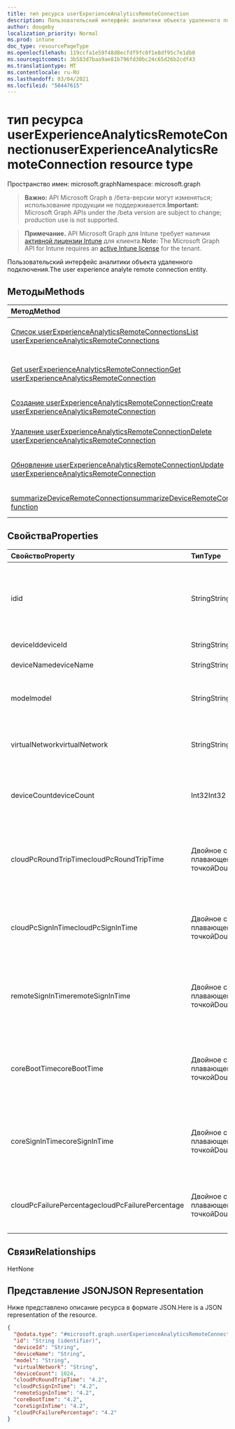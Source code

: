 ```yaml
---
title: тип ресурса userExperienceAnalyticsRemoteConnection
description: Пользовательский интерфейс аналитики объекта удаленного подключения.
author: dougeby
localization_priority: Normal
ms.prod: intune
doc_type: resourcePageType
ms.openlocfilehash: 119ccfa1e59f48d8ecfdf9fc0f1e8df95c7e1db0
ms.sourcegitcommit: 3b583d7baa9ae81b796fd30bc24c65d26b2cdf43
ms.translationtype: MT
ms.contentlocale: ru-RU
ms.lasthandoff: 03/04/2021
ms.locfileid: "50447615"
---
```

# <a name="userexperienceanalyticsremoteconnection-resource-type"></a><span data-ttu-id="52890-103">тип ресурса userExperienceAnalyticsRemoteConnection</span><span class="sxs-lookup"><span data-stu-id="52890-103">userExperienceAnalyticsRemoteConnection resource type</span></span>

<span data-ttu-id="52890-104">Пространство имен: microsoft.graph</span><span class="sxs-lookup"><span data-stu-id="52890-104">Namespace: microsoft.graph</span></span>

> <span data-ttu-id="52890-105">**Важно:** API Microsoft Graph в /бета-версии могут изменяться; использование продукции не поддерживается.</span><span class="sxs-lookup"><span data-stu-id="52890-105">**Important:** Microsoft Graph APIs under the /beta version are subject to change; production use is not supported.</span></span>

> <span data-ttu-id="52890-106">**Примечание.** API Microsoft Graph для Intune требует наличия [активной лицензии Intune](https://go.microsoft.com/fwlink/?linkid=839381) для клиента.</span><span class="sxs-lookup"><span data-stu-id="52890-106">**Note:** The Microsoft Graph API for Intune requires an [active Intune license](https://go.microsoft.com/fwlink/?linkid=839381) for the tenant.</span></span>

<span data-ttu-id="52890-107">Пользовательский интерфейс аналитики объекта удаленного подключения.</span><span class="sxs-lookup"><span data-stu-id="52890-107">The user experience analyte remote connection entity.</span></span>

## <a name="methods"></a><span data-ttu-id="52890-108">Методы</span><span class="sxs-lookup"><span data-stu-id="52890-108">Methods</span></span>
|<span data-ttu-id="52890-109">Метод</span><span class="sxs-lookup"><span data-stu-id="52890-109">Method</span></span>|<span data-ttu-id="52890-110">Возвращаемый тип</span><span class="sxs-lookup"><span data-stu-id="52890-110">Return Type</span></span>|<span data-ttu-id="52890-111">Описание</span><span class="sxs-lookup"><span data-stu-id="52890-111">Description</span></span>|
|:---|:---|:---|
|[<span data-ttu-id="52890-112">Список userExperienceAnalyticsRemoteConnections</span><span class="sxs-lookup"><span data-stu-id="52890-112">List userExperienceAnalyticsRemoteConnections</span></span>](../api/intune-devices-userexperienceanalyticsremoteconnection-list.md)|<span data-ttu-id="52890-113">[коллекция userExperienceAnalyticsRemoteConnection](../resources/intune-devices-userexperienceanalyticsremoteconnection.md)</span><span class="sxs-lookup"><span data-stu-id="52890-113">[userExperienceAnalyticsRemoteConnection](../resources/intune-devices-userexperienceanalyticsremoteconnection.md) collection</span></span>|<span data-ttu-id="52890-114">Список свойств и связей [объектов userExperienceAnalyticsRemoteConnection.](../resources/intune-devices-userexperienceanalyticsremoteconnection.md)</span><span class="sxs-lookup"><span data-stu-id="52890-114">List properties and relationships of the [userExperienceAnalyticsRemoteConnection](../resources/intune-devices-userexperienceanalyticsremoteconnection.md) objects.</span></span>|
|[<span data-ttu-id="52890-115">Get userExperienceAnalyticsRemoteConnection</span><span class="sxs-lookup"><span data-stu-id="52890-115">Get userExperienceAnalyticsRemoteConnection</span></span>](../api/intune-devices-userexperienceanalyticsremoteconnection-get.md)|[<span data-ttu-id="52890-116">userExperienceAnalyticsRemoteConnection</span><span class="sxs-lookup"><span data-stu-id="52890-116">userExperienceAnalyticsRemoteConnection</span></span>](../resources/intune-devices-userexperienceanalyticsremoteconnection.md)|<span data-ttu-id="52890-117">Чтение свойств и связей [объекта userExperienceAnalyticsRemoteConnection.](../resources/intune-devices-userexperienceanalyticsremoteconnection.md)</span><span class="sxs-lookup"><span data-stu-id="52890-117">Read properties and relationships of the [userExperienceAnalyticsRemoteConnection](../resources/intune-devices-userexperienceanalyticsremoteconnection.md) object.</span></span>|
|[<span data-ttu-id="52890-118">Создание userExperienceAnalyticsRemoteConnection</span><span class="sxs-lookup"><span data-stu-id="52890-118">Create userExperienceAnalyticsRemoteConnection</span></span>](../api/intune-devices-userexperienceanalyticsremoteconnection-create.md)|[<span data-ttu-id="52890-119">userExperienceAnalyticsRemoteConnection</span><span class="sxs-lookup"><span data-stu-id="52890-119">userExperienceAnalyticsRemoteConnection</span></span>](../resources/intune-devices-userexperienceanalyticsremoteconnection.md)|<span data-ttu-id="52890-120">Создание нового [объекта userExperienceAnalyticsRemoteConnection.](../resources/intune-devices-userexperienceanalyticsremoteconnection.md)</span><span class="sxs-lookup"><span data-stu-id="52890-120">Create a new [userExperienceAnalyticsRemoteConnection](../resources/intune-devices-userexperienceanalyticsremoteconnection.md) object.</span></span>|
|[<span data-ttu-id="52890-121">Удаление userExperienceAnalyticsRemoteConnection</span><span class="sxs-lookup"><span data-stu-id="52890-121">Delete userExperienceAnalyticsRemoteConnection</span></span>](../api/intune-devices-userexperienceanalyticsremoteconnection-delete.md)|<span data-ttu-id="52890-122">Нет</span><span class="sxs-lookup"><span data-stu-id="52890-122">None</span></span>|<span data-ttu-id="52890-123">Удаляет [пользователяExperienceAnalyticsRemoteConnection](../resources/intune-devices-userexperienceanalyticsremoteconnection.md).</span><span class="sxs-lookup"><span data-stu-id="52890-123">Deletes a [userExperienceAnalyticsRemoteConnection](../resources/intune-devices-userexperienceanalyticsremoteconnection.md).</span></span>|
|[<span data-ttu-id="52890-124">Обновление userExperienceAnalyticsRemoteConnection</span><span class="sxs-lookup"><span data-stu-id="52890-124">Update userExperienceAnalyticsRemoteConnection</span></span>](../api/intune-devices-userexperienceanalyticsremoteconnection-update.md)|[<span data-ttu-id="52890-125">userExperienceAnalyticsRemoteConnection</span><span class="sxs-lookup"><span data-stu-id="52890-125">userExperienceAnalyticsRemoteConnection</span></span>](../resources/intune-devices-userexperienceanalyticsremoteconnection.md)|<span data-ttu-id="52890-126">Обновление свойств объекта [userExperienceAnalyticsRemoteConnection.](../resources/intune-devices-userexperienceanalyticsremoteconnection.md)</span><span class="sxs-lookup"><span data-stu-id="52890-126">Update the properties of a [userExperienceAnalyticsRemoteConnection](../resources/intune-devices-userexperienceanalyticsremoteconnection.md) object.</span></span>|
|[<span data-ttu-id="52890-127">summarizeDeviceRemoteConnection</span><span class="sxs-lookup"><span data-stu-id="52890-127">summarizeDeviceRemoteConnection function</span></span>](../api/intune-devices-userexperienceanalyticsremoteconnection-summarizedeviceremoteconnection.md)|<span data-ttu-id="52890-128">[коллекция userExperienceAnalyticsRemoteConnection](../resources/intune-devices-userexperienceanalyticsremoteconnection.md)</span><span class="sxs-lookup"><span data-stu-id="52890-128">[userExperienceAnalyticsRemoteConnection](../resources/intune-devices-userexperienceanalyticsremoteconnection.md) collection</span></span>|<span data-ttu-id="52890-129">Н/Д</span><span class="sxs-lookup"><span data-stu-id="52890-129">Not yet documented</span></span>|

## <a name="properties"></a><span data-ttu-id="52890-130">Свойства</span><span class="sxs-lookup"><span data-stu-id="52890-130">Properties</span></span>
|<span data-ttu-id="52890-131">Свойство</span><span class="sxs-lookup"><span data-stu-id="52890-131">Property</span></span>|<span data-ttu-id="52890-132">Тип</span><span class="sxs-lookup"><span data-stu-id="52890-132">Type</span></span>|<span data-ttu-id="52890-133">Описание</span><span class="sxs-lookup"><span data-stu-id="52890-133">Description</span></span>|
|:---|:---|:---|
|<span data-ttu-id="52890-134">id</span><span class="sxs-lookup"><span data-stu-id="52890-134">id</span></span>|<span data-ttu-id="52890-135">String</span><span class="sxs-lookup"><span data-stu-id="52890-135">String</span></span>|<span data-ttu-id="52890-136">Уникальный идентификатор объекта удаленного подключения для аналитики пользовательского интерфейса.</span><span class="sxs-lookup"><span data-stu-id="52890-136">The unique identifier of the user experience analytics remote connection entity.</span></span>|
|<span data-ttu-id="52890-137">deviceId</span><span class="sxs-lookup"><span data-stu-id="52890-137">deviceId</span></span>|<span data-ttu-id="52890-138">String</span><span class="sxs-lookup"><span data-stu-id="52890-138">String</span></span>|<span data-ttu-id="52890-139">ID устройства.</span><span class="sxs-lookup"><span data-stu-id="52890-139">The id of the device.</span></span>|
|<span data-ttu-id="52890-140">deviceName</span><span class="sxs-lookup"><span data-stu-id="52890-140">deviceName</span></span>|<span data-ttu-id="52890-141">String</span><span class="sxs-lookup"><span data-stu-id="52890-141">String</span></span>|<span data-ttu-id="52890-142">Имя устройства.</span><span class="sxs-lookup"><span data-stu-id="52890-142">The name of the device.</span></span>|
|<span data-ttu-id="52890-143">model</span><span class="sxs-lookup"><span data-stu-id="52890-143">model</span></span>|<span data-ttu-id="52890-144">String</span><span class="sxs-lookup"><span data-stu-id="52890-144">String</span></span>|<span data-ttu-id="52890-145">Модель устройства аналитики пользовательских интерфейсов.</span><span class="sxs-lookup"><span data-stu-id="52890-145">The user experience analytics device model.</span></span>|
|<span data-ttu-id="52890-146">virtualNetwork</span><span class="sxs-lookup"><span data-stu-id="52890-146">virtualNetwork</span></span>|<span data-ttu-id="52890-147">String</span><span class="sxs-lookup"><span data-stu-id="52890-147">String</span></span>|<span data-ttu-id="52890-148">Виртуальная сеть аналитики пользовательских интерфейсов.</span><span class="sxs-lookup"><span data-stu-id="52890-148">The user experience analytics virtual network.</span></span>|
|<span data-ttu-id="52890-149">deviceCount</span><span class="sxs-lookup"><span data-stu-id="52890-149">deviceCount</span></span>|<span data-ttu-id="52890-150">Int32</span><span class="sxs-lookup"><span data-stu-id="52890-150">Int32</span></span>|<span data-ttu-id="52890-151">Количество удаленных подключений.</span><span class="sxs-lookup"><span data-stu-id="52890-151">The count of remote connection.</span></span> <span data-ttu-id="52890-152">Допустимые значения от 0 до 2147483647</span><span class="sxs-lookup"><span data-stu-id="52890-152">Valid values 0 to 2147483647</span></span>|
|<span data-ttu-id="52890-153">cloudPcRoundTripTime</span><span class="sxs-lookup"><span data-stu-id="52890-153">cloudPcRoundTripTime</span></span>|<span data-ttu-id="52890-154">Двойное с плавающей точкой</span><span class="sxs-lookup"><span data-stu-id="52890-154">Double</span></span>|<span data-ttu-id="52890-155">Время круговой оконечности устройства облачного ПК.</span><span class="sxs-lookup"><span data-stu-id="52890-155">The round tip time of Cloud PC Device.</span></span> <span data-ttu-id="52890-156">Допустимые значения от 0 до 1.79769313486232E+308</span><span class="sxs-lookup"><span data-stu-id="52890-156">Valid values 0 to 1.79769313486232E+308</span></span>|
|<span data-ttu-id="52890-157">cloudPcSignInTime</span><span class="sxs-lookup"><span data-stu-id="52890-157">cloudPcSignInTime</span></span>|<span data-ttu-id="52890-158">Двойное с плавающей точкой</span><span class="sxs-lookup"><span data-stu-id="52890-158">Double</span></span>|<span data-ttu-id="52890-159">Вход во время устройства облачного ПК.</span><span class="sxs-lookup"><span data-stu-id="52890-159">The sign in time of Cloud PC Device.</span></span> <span data-ttu-id="52890-160">Допустимые значения от 0 до 1.79769313486232E+308</span><span class="sxs-lookup"><span data-stu-id="52890-160">Valid values 0 to 1.79769313486232E+308</span></span>|
|<span data-ttu-id="52890-161">remoteSignInTime</span><span class="sxs-lookup"><span data-stu-id="52890-161">remoteSignInTime</span></span>|<span data-ttu-id="52890-162">Двойное с плавающей точкой</span><span class="sxs-lookup"><span data-stu-id="52890-162">Double</span></span>|<span data-ttu-id="52890-163">Удаленный вход во время устройства облачного ПК.</span><span class="sxs-lookup"><span data-stu-id="52890-163">The remote sign in time of Cloud PC Device.</span></span> <span data-ttu-id="52890-164">Допустимые значения от 0 до 1.79769313486232E+308</span><span class="sxs-lookup"><span data-stu-id="52890-164">Valid values 0 to 1.79769313486232E+308</span></span>|
|<span data-ttu-id="52890-165">coreBootTime</span><span class="sxs-lookup"><span data-stu-id="52890-165">coreBootTime</span></span>|<span data-ttu-id="52890-166">Двойное с плавающей точкой</span><span class="sxs-lookup"><span data-stu-id="52890-166">Double</span></span>|<span data-ttu-id="52890-167">Основное время загрузки устройства облачного ПК.</span><span class="sxs-lookup"><span data-stu-id="52890-167">The core boot time of Cloud PC Device.</span></span> <span data-ttu-id="52890-168">Допустимые значения от 0 до 1.79769313486232E+308</span><span class="sxs-lookup"><span data-stu-id="52890-168">Valid values 0 to 1.79769313486232E+308</span></span>|
|<span data-ttu-id="52890-169">coreSignInTime</span><span class="sxs-lookup"><span data-stu-id="52890-169">coreSignInTime</span></span>|<span data-ttu-id="52890-170">Двойное с плавающей точкой</span><span class="sxs-lookup"><span data-stu-id="52890-170">Double</span></span>|<span data-ttu-id="52890-171">Основной знак во время устройства облачного ПК.</span><span class="sxs-lookup"><span data-stu-id="52890-171">The core sign in time of Cloud PC Device.</span></span> <span data-ttu-id="52890-172">Допустимые значения от 0 до 1.79769313486232E+308</span><span class="sxs-lookup"><span data-stu-id="52890-172">Valid values 0 to 1.79769313486232E+308</span></span>|
|<span data-ttu-id="52890-173">cloudPcFailurePercentage</span><span class="sxs-lookup"><span data-stu-id="52890-173">cloudPcFailurePercentage</span></span>|<span data-ttu-id="52890-174">Двойное с плавающей точкой</span><span class="sxs-lookup"><span data-stu-id="52890-174">Double</span></span>|<span data-ttu-id="52890-175">Вход в процент отказа облачного устройства PC.</span><span class="sxs-lookup"><span data-stu-id="52890-175">The sign in failure percentage of Cloud PC Device.</span></span> <span data-ttu-id="52890-176">Допустимые значения: от 0 до 100.</span><span class="sxs-lookup"><span data-stu-id="52890-176">Valid values 0 to 100</span></span>|

## <a name="relationships"></a><span data-ttu-id="52890-177">Связи</span><span class="sxs-lookup"><span data-stu-id="52890-177">Relationships</span></span>
<span data-ttu-id="52890-178">Нет</span><span class="sxs-lookup"><span data-stu-id="52890-178">None</span></span>

## <a name="json-representation"></a><span data-ttu-id="52890-179">Представление JSON</span><span class="sxs-lookup"><span data-stu-id="52890-179">JSON Representation</span></span>
<span data-ttu-id="52890-180">Ниже представлено описание ресурса в формате JSON.</span><span class="sxs-lookup"><span data-stu-id="52890-180">Here is a JSON representation of the resource.</span></span>
<!-- {
  "blockType": "resource",
  "keyProperty": "id",
  "@odata.type": "microsoft.graph.userExperienceAnalyticsRemoteConnection"
}
-->
``` json
{
  "@odata.type": "#microsoft.graph.userExperienceAnalyticsRemoteConnection",
  "id": "String (identifier)",
  "deviceId": "String",
  "deviceName": "String",
  "model": "String",
  "virtualNetwork": "String",
  "deviceCount": 1024,
  "cloudPcRoundTripTime": "4.2",
  "cloudPcSignInTime": "4.2",
  "remoteSignInTime": "4.2",
  "coreBootTime": "4.2",
  "coreSignInTime": "4.2",
  "cloudPcFailurePercentage": "4.2"
}
```




